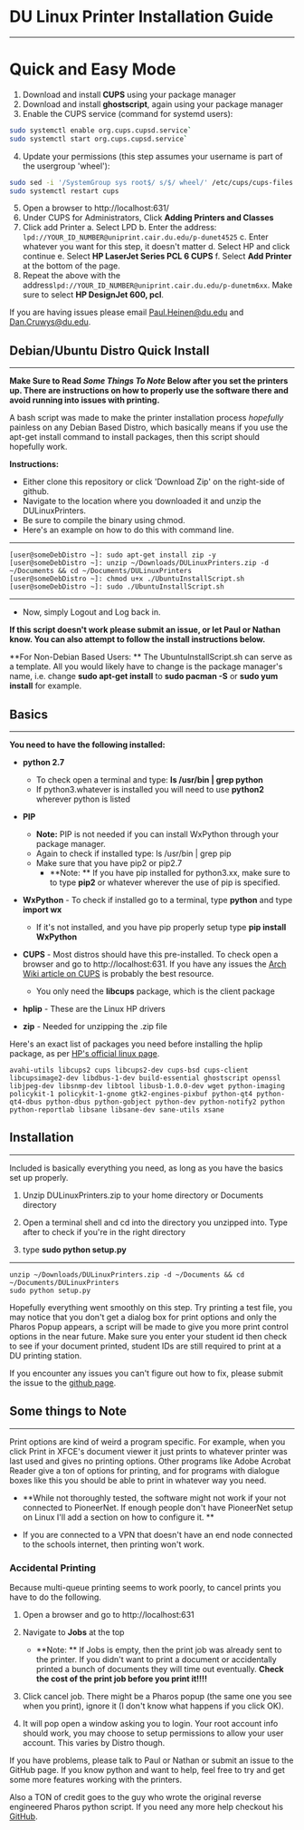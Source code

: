 
# DU Linux Printer Installation Guide
----
# Quick and Easy Mode
1. Download and install **CUPS** using your package manager
2. Download and install **ghostscript**, again using your package manager
3. Enable the CUPS service (command for systemd users): 
```bash
sudo systemctl enable org.cups.cupsd.service`
sudo systemctl start org.cups.cupsd.service`
```
4. Update your permissions (this step assumes your username is part of the usergroup 'wheel'):
```bash
sudo sed -i '/SystemGroup sys root$/ s/$/ wheel/' /etc/cups/cups-files.conf
sudo systemctl restart cups
```
5. Open a browser to http://localhost:631/
6. Under CUPS for Administrators, Click **Adding Printers and Classes**
7. Click add Printer
    a. Select LPD
    b. Enter the address: `lpd://YOUR_ID_NUMBER@uniprint.cair.du.edu/p-dunet4525`
    c. Enter whatever you want for this step, it doesn't matter
    d. Select HP and click continue
    e. Select **HP LaserJet Series PCL 6 CUPS**
    f. Select **Add Printer** at the bottom of the page.
8. Repeat the above with the address`lpd://YOUR_ID_NUMBER@uniprint.cair.du.edu/p-dunetm6xx`. Make sure to select **HP DesignJet 600, pcl**.



If you are having issues please email Paul.Heinen@du.edu and Dan.Cruwys@du.edu.

## Debian/Ubuntu Distro Quick Install
----

**Make Sure to Read *Some Things To Note* Below after you set the printers up. There are instructions on how to properly use the software there and avoid running into issues with printing.**

A bash script was made to make the printer installation process *hopefully* painless on any Debian Based Distro, which basically means if you use the apt-get install command to install packages, then this script should hopefully work.

**Instructions:**

* Either clone this repository or click 'Download Zip' on the right-side of github.
* Navigate to the location where you downloaded it and unzip the DULinuxPrinters.
* Be sure to compile the binary using chmod.
* Here's an example on how to do this with command line.
---
    [user@someDebDistro ~]: sudo apt-get install zip -y
    [user@someDebDistro ~]: unzip ~/Downloads/DULinuxPrinters.zip -d ~/Documents && cd ~/Documents/DULinuxPrinters
    [user@someDebDistro ~]: chmod u+x ./UbuntuInstallScript.sh
    [user@someDebDistro ~]: sudo ./UbuntuInstallScript.sh
---
* Now, simply Logout and Log back in. 

**If this script doesn't work please submit an issue, or let Paul or Nathan know. You can also attempt to follow the install instructions below.**

**For Non-Debian Based Users: ** The UbuntuInstallScript.sh can serve as a template. All you would likely have to change is the package manager's name, i.e. change **sudo apt-get install** to **sudo pacman -S** or **sudo yum install** for example.

## Basics
-----

**You need to have the following installed:**

* **python 2.7** 
  * To check open a terminal and type: **ls /usr/bin | grep python**
  * If python3.whatever is installed you will need to use **python2** wherever python is listed

* **PIP**

  * **Note:** PIP is not needed if you can install WxPython through your package manager.
  * Again to check if installed type: ls /usr/bin | grep pip
  * Make sure that you have pip2 or pip2.7
    *  **Note: ** If you have pip installed for python3.xx, make sure to to type **pip2** or whatever wherever the use of pip is specified. 

* **WxPython** - To check if installed go to a terminal, type **python** and type **import wx**

  * If it's not installed, and you have pip properly setup type **pip install WxPython**
* **CUPS** - Most distros should have this pre-installed. To check open a browser and go to http://localhost:631. If you have any issues the [Arch Wiki article on CUPS](https://wiki.archlinux.org/index.php/CUPS) is probably the best resource.
  * You only need the **libcups** package, which is the client package

* **hplip** - These are the Linux HP drivers
* **zip** - Needed for unzipping the .zip file

Here's an exact list of packages you need before installing the hplip package, as per [HP's official linux page](http://hplipopensource.com/hplip-web/install/manual/index.html).

    avahi-utils libcups2 cups libcups2-dev cups-bsd cups-client libcupsimage2-dev libdbus-1-dev build-essential ghostscript openssl libjpeg-dev libsnmp-dev libtool libusb-1.0.0-dev wget python-imaging policykit-1 policykit-1-gnome gtk2-engines-pixbuf python-qt4 python-qt4-dbus python-dbus python-gobject python-dev python-notify2 python python-reportlab libsane libsane-dev sane-utils xsane

## Installation 
----
Included is basically everything you need, as long as you have the basics set up properly.

  1. Unzip DULinuxPrinters.zip to your home directory or Documents directory

  2. Open a terminal shell and cd into the directory you unzipped into. Type after to check if you're in the right directory
 
  3. type **sudo python setup.py**

---    
    unzip ~/Downloads/DULinuxPrinters.zip -d ~/Documents && cd ~/Documents/DULinuxPrinters
    sudo python setup.py
    
  Hopefully everything went smoothly on this step. Try printing a test file, you may notice that you don't get a dialog box for print options and only the Pharos Popup appears, a script will be made to give you more print control options in the near future. Make sure you enter your student id then check to see if your document printed, student IDs are still required to print at a DU printing station.

If you encounter any issues you can't figure out how to fix, please submit the issue to the [github page](https://github.com/v3nturetheworld/DULinuxPrinting).

## Some things to Note
----  
Print options are kind of weird a program specific. For example, when you click Print in XFCE's document viewer it just prints to whatever printer was last used and gives no printing options. Other programs like Adobe Acrobat Reader give a ton of options for printing, and for programs with dialogue boxes like this you should be able to print in whatever way you need. 

* **While not thoroughly tested, the software might not work if your not connected to PioneerNet. If enough people don't have PioneerNet setup on Linux I'll add a section on how to configure it. **

* If you are connected to a VPN that doesn't have an end node connected to the schools internet, then printing won't work.

### Accidental Printing

Because multi-queue printing seems to work poorly, to cancel prints you have to do the following.

  1. Open a browser and go to http://localhost:631

  2. Navigate to **Jobs** at the top
     * **Note: ** If Jobs is empty, then the print job was already sent to the printer. If you didn't want to print a document or accidentally printed a bunch of documents they will time out eventually. **Check the cost of the print job before you print it!!!!**

  3. Click cancel job. There might be a Pharos popup (the same one you see when you print), ignore it (I don't know what happens if you click OK).
  4. It will pop open a window asking you to login. Your root account info should work, you may choose to setup permissions to allow your user account. This varies by Distro though.

  If you have problems, please talk to Paul or Nathan or submit an issue to the GitHub page. If you know python and want to help, feel free to try and get some more features working with the printers. 

  Also a TON of credit goes to the guy who wrote the original reverse engineered Pharos python script. If you need any more help checkout his [GitHub](https://github.com/junaidali/pharos-linux).
